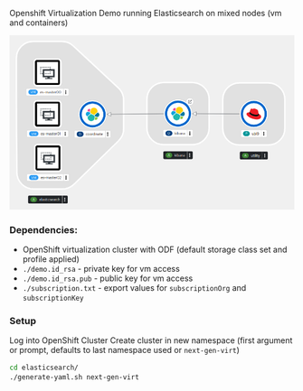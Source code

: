 Openshift Virtualization Demo running Elasticsearch on mixed nodes (vm and containers)

![Elasticsearch Cluster Overview](hybrid-virt-elasticsearch.png)

### Dependencies:
* OpenShift virtualization cluster with ODF (default storage class set and profile applied)
* ```./demo.id_rsa``` - private key for vm access
* ```./demo.id_rsa.pub``` - public key for vm access
* ```./subscription.txt``` - export values for ```subscriptionOrg``` and ```subscriptionKey```

### Setup
Log into OpenShift Cluster
Create cluster in new namespace (first argument or prompt, defaults to last namespace used or ```next-gen-virt```)
```sh
cd elasticsearch/
./generate-yaml.sh next-gen-virt
```
